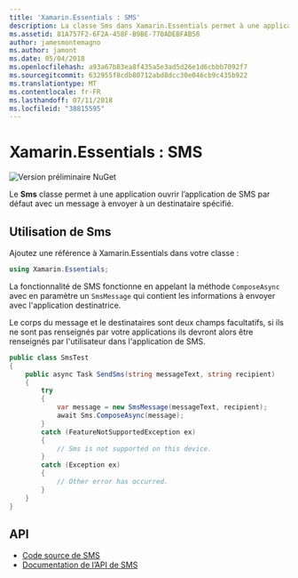 ```yaml
---
title: 'Xamarin.Essentials : SMS'
description: La classe Sms dans Xamarin.Essentials permet à une application ouvrir l’application de SMS par défaut avec un message à envoyer à un destinataire spécifié.
ms.assetid: 81A757F2-6F2A-458F-B9BE-770ADEBFAB58
author: jamesmontemagno
ms.author: jamont
ms.date: 05/04/2018
ms.openlocfilehash: a93a67b83ea8f435a5e3ad5d26e1d6cbbb7092f7
ms.sourcegitcommit: 632955f8cdb80712abd8dcc30e046cb9c435b922
ms.translationtype: MT
ms.contentlocale: fr-FR
ms.lasthandoff: 07/11/2018
ms.locfileid: "38815595"
---
```

# <a name="xamarinessentials-sms"></a>Xamarin.Essentials : SMS

![Version préliminaire NuGet](~/media/shared/pre-release.png)

Le **Sms** classe permet à une application ouvrir l’application de SMS par défaut avec un message à envoyer à un destinataire spécifié.

## <a name="using-sms"></a>Utilisation de **Sms**

Ajoutez une référence à Xamarin.Essentials dans votre classe :

```csharp
using Xamarin.Essentials;
```

La fonctionnalité de SMS fonctionne en appelant la méthode `ComposeAsync` avec en paramètre un `SmsMessage` qui contient les informations à envoyer avec l'application destinatrice.

Le corps du message et le destinataires sont deux champs facultatifs, si ils ne sont pas renseignés par votre applications ils devront alors être renseignés par l'utilisateur dans l'application de SMS.

```csharp
public class SmsTest
{
    public async Task SendSms(string messageText, string recipient)
    {
        try
        {
            var message = new SmsMessage(messageText, recipient);
            await Sms.ComposeAsync(message);
        }
        catch (FeatureNotSupportedException ex)
        {
            // Sms is not supported on this device.
        }
        catch (Exception ex)
        {
            // Other error has occurred.
        }
    }
}
```

## <a name="api"></a>API

- [Code source de SMS](https://github.com/xamarin/Essentials/tree/master/Xamarin.Essentials/Sms)
- [Documentation de l’API de SMS](xref:Xamarin.Essentials.Sms)
